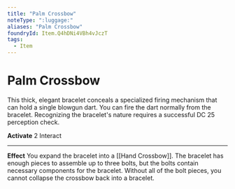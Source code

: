 ```yaml
---
title: "Palm Crossbow"
noteType: ":luggage:"
aliases: "Palm Crossbow"
foundryId: Item.Q4hDNi4VBh4vJczT
tags:
  - Item
---
```


# Palm Crossbow

This thick, elegant bracelet conceals a specialized firing mechanism that can hold a single blowgun dart. You can fire the dart normally from the bracelet. Recognizing the bracelet's nature requires a successful DC 25 perception check.

**Activate** 2 Interact

* * *

**Effect** You expand the bracelet into a [[Hand Crossbow]]. The bracelet has enough pieces to assemble up to three bolts, but the bolts contain necessary components for the bracelet. Without all of the bolt pieces, you cannot collapse the crossbow back into a bracelet.

